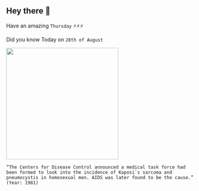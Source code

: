 ## Hey there 👋
Have an amazing `Thursday` ⚡⚡⚡

Did you know Today on `28th of August`
 
 [<img src="https://s.marketwatch.com/public/resources/images/MW-IC869_cdc_mu_ZQ_20200323174951.jpg" width="300" />](https://www.nature.com/articles/d42859-018-00002-y) 
 ```
“The Centers for Disease Control announced a medical task force had been formed to look into the incidence of Kaposi`s sarcoma and pneumocystis in homosexual men. AIDS was later found to be the cause.” (Year: 1981)
```

